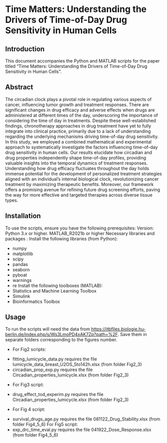 # Time Matters: Understanding the Drivers of Time-of-Day Drug Sensitivity in Human Cells 

## Introduction

This document accompanies the Python and MATLAB scripts for the paper titled “Time Matters: Understanding the Drivers of Time-of-Day Drug Sensitivity in Human Cells”. 

## Abstract

The circadian clock plays a pivotal role in regulating various aspects of cancer, influencing tumor growth and treatment responses. There are significant changes in drug efficacy and adverse effects when drugs are administered at different times of the day, underscoring the importance of considering the time of day in treatments. Despite these well-established findings, chronotherapy approaches in drug treatment have yet to fully integrate into clinical practice, primarily due to a lack of understanding regarding the underlying mechanisms driving time-of-day drug sensitivity. In this study, we employed a combined mathematical and experimental approach to systematically investigate the factors influencing time-of-day drug sensitivity in human cells. Our results elucidate how circadian and drug properties independently shape time-of-day profiles, providing valuable insights into the temporal dynamics of treatment responses. Understanding how drug efficacy fluctuates throughout the day holds immense potential for the development of personalized treatment strategies aligned with an individual’s internal biological clock, revolutionizing cancer treatment by maximizing therapeutic benefits. Moreover, our framework offers a promising avenue for refining future drug screening efforts, paving the way for more effective and targeted therapies across diverse tissue types.
 
## Installation

To use the scripts, ensure you have the following prerequisites:
Version: Python 3.x or higher. MATLAB_R2021b or higher
Necessary libraries and packages : 
Install the following libraries (from Python):
* numpy
* matplotlib
* scipy
* pandas
* seaborn
* pyboat
* warnings
* re
Install the following toolboxes (MATLAB):
* Statistics and Machine Learning Toolbox
* Simulink
* Bioinformatics Toolbox
 
## Usage
To run the scripts will need the data from https://itbfiles.biologie.hu-berlin.de/index.php/s/Ws3LmoPD4xAK7Zp?path=%2F.
Save them in separate folders corresponding to the figures number.
* For Fig2 scripts:
-	fitting_lumicycle_data.py requires the file lumicycle_data_breast_U2OS_5to142h.xlsx (from folder Fig2_3)
-	circadian_prop_exp.py requires the file Circadian_properties_lumicycle.xlsx (from folder Fig2_3)
* For Fig3 script: 
-	drug_effect_tod_experim.py requires the file Circadian_properties_lumicycle.xlsx (from folder Fig2_3)
* For Fig 4 script: 
-	survival_drugs_age.py requires the file 081122_Drug_Stability.xlsx (from folder Fig4_5_6)
For Fig5 script:
-	exp_drc_time_eval.py requires the file 041922_Dose_Response.xlsx (from folder Fig4_5_6)

